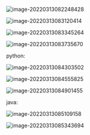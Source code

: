 ![image-20220313082248428](C:\Users\Administrator\AppData\Roaming\Typora\typora-user-images\image-20220313082248428.png)



![image-20220313083120414](C:\Users\Administrator\AppData\Roaming\Typora\typora-user-images\image-20220313083120414.png)



![image-20220313083345264](C:\Users\Administrator\AppData\Roaming\Typora\typora-user-images\image-20220313083345264.png)



![image-20220313083735670](C:\Users\Administrator\AppData\Roaming\Typora\typora-user-images\image-20220313083735670.png)



python:

![image-20220313084303502](C:\Users\Administrator\AppData\Roaming\Typora\typora-user-images\image-20220313084303502.png)



![image-20220313084555825](C:\Users\Administrator\AppData\Roaming\Typora\typora-user-images\image-20220313084555825.png)

![image-20220313084901455](C:\Users\Administrator\AppData\Roaming\Typora\typora-user-images\image-20220313084901455.png)



java:

![image-20220313085109158](C:\Users\Administrator\AppData\Roaming\Typora\typora-user-images\image-20220313085109158.png)





![image-20220313085343694](C:\Users\Administrator\AppData\Roaming\Typora\typora-user-images\image-20220313085343694.png)



